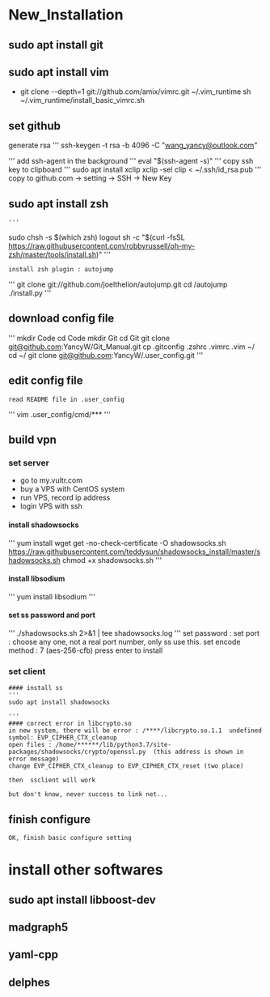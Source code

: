 # New_Installation


## sudo apt install git 
## sudo apt install vim 
   - git clone --depth=1 git://github.com/amix/vimrc.git ~/.vim_runtime
     sh ~/.vim_runtime/install_basic_vimrc.sh
## set github
   generate rsa
   '''
   ssh-keygen -t rsa -b 4096 -C "wang_yancy@outlook.com"

   '''
	add ssh-agent in the background
	'''
	eval "$(ssh-agent -s)"
	'''
    copy ssh key to clipboard
	'''
	sudo apt install xclip
	xclip -sel clip < ~/.ssh/id_rsa.pub
	'''
	copy to github.com -> setting -> SSH -> New Key
## sudo apt install zsh
	'''
   sudo chsh -s $(which zsh)
   logout 
   sh -c "$(curl -fsSL https://raw.githubusercontent.com/robbyrussell/oh-my-zsh/master/tools/install.sh)"
   '''

	install zsh plugin : autojump 
   '''
    git clone git://github.com/joelthelion/autojump.git
	cd /autojump
	./install.py
	'''
## download config file
   '''
	mkdir Code
	cd Code
	mkdir Git
	cd Git
	git clone git@github.com:YancyW/Git_Manual.git
	cp .gitconfig .zshrc .vimrc .vim ~/
	cd ~/
	git clone git@github.com:YancyW/.user_config.git
   '''
## edit config file
	read README file in .user_config
   '''
	vim .user_config/cmd/***
   '''

## build vpn
### set server
- go to my.vultr.com
- buy a VPS with CentOS system
- run VPS, record ip address
- login VPS with ssh
#### install shadowsocks
'''
yum install wget
get -no-check-certificate -O shadowsocks.sh https://raw.githubusercontent.com/teddysun/shadowsocks_install/master/shadowsocks.sh
chmod +x shadowsocks.sh
'''
#### install libsodium
'''
yum install libsodium
''' 
#### set ss password and port
'''
./shadowsocks.sh 2>&1 | tee shadowsocks.log
'''
set password :
set port     :  choose any one, not a real port number, only ss use this.
set encode method : 7 (aes-256-cfb)
press enter to install 
### set client
	#### install ss
	'''
	sudo apt install shadowsocks

	'''
	#### correct error in libcrypto.so
	in new system, there will be error : /****/libcrypto.so.1.1  undefined symbol: EVP_CIPHER_CTX_cleanup
	open files : /home/******/lib/python3.7/site-packages/shadowsocks/crypto/openssl.py  (this address is shown in error message)
	change EVP_CIPHER_CTX_cleanup to EVP_CIPHER_CTX_reset (two place)

	then  ssclient will work
	
	but don't know, never success to link net...

## finish configure
	OK, finish basic configure setting

#  install other softwares
## sudo apt install libboost-dev
## madgraph5
## yaml-cpp
## delphes
 

 


